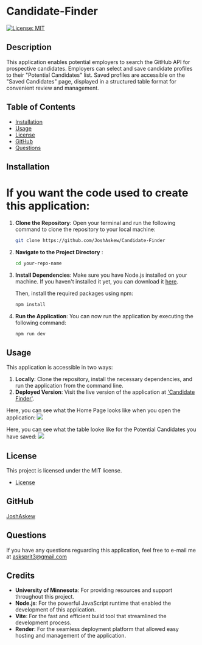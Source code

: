 # Candidate-Finder
[![License: MIT](https://img.shields.io/badge/License-MIT-yellow.svg)](https://opensource.org/licenses/MIT)

## Description
This application enables potential employers to search the GitHub API for prospective candidates. Employers can select and save candidate profiles to their "Potential Candidates" list. Saved profiles are accessible on the "Saved Candidates" page, displayed in a structured table format for convenient review and management.

## Table of Contents
* [Installation](#installation)
* [Usage](#usage)
* [License](#license)
* [GitHub](#github)
* [Questions](#questions)

## Installation
# If you want the code used to create this application:
1. **Clone the Repository**:
   Open your terminal and run the following command to clone the repository to your local machine:

   ```bash
   git clone https://github.com/JoshAskew/Candidate-Finder 

2. **Navigate to the Project Directory** :

    ```bash
    cd your-repo-name
3. **Install Dependencies**: 
    Make sure you have Node.js installed on your machine. If you haven't installed it yet, you can download it [here](https://nodejs.org/en).

    Then, install the required packages using npm:
    ```bash
    npm install
4. **Run the Application**: 
    You can now run the application by executing the following command:
    ```bash
    npm run dev
## Usage
This application is accessible in two ways:

1. **Locally**: Clone the repository, install the necessary dependencies, and run the application from the command line.
2. **Deployed Version**: Visit the live version of the application at ['Candidate Finder'](https://candidate-finder.onrender.com/).


Here, you can see what the Home Page looks like when you open the application:
<img src='./images/Home.png'>

Here, you can see what the table looke like for the Potential Candidates you have saved: 
<img src='./images/Saved.png'>


## License
This project is licensed under the MIT license.


* [License](https://opensource.org/license/mit)

## GitHub
[JoshAskew](https://github.com/JoshAskew)

## Questions
If you have any questions reguarding this application, feel free to e-mail me at asksprit3@gmail.com

## Credits
- **University of Minnesota**: For providing resources and support throughout this project.
- **Node.js**: For the powerful JavaScript runtime that enabled the development of this application.
- **Vite**: For the fast and efficient build tool that streamlined the development process.
- **Render**: For the seamless deployment platform that allowed easy hosting and management of the application.